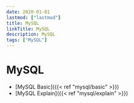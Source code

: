 ```yaml
---
date: 2020-01-01
lastmod: ["lastmod"]
title: MySQL
linkTitle: MySQL
description: MySQL
tags: ["MySQL"]
---
```


# MySQL

- [MySQL Basic]({{< ref "mysql/basic" >}})
- [MySQL Explain]({{< ref "mysql/explain" >}})
